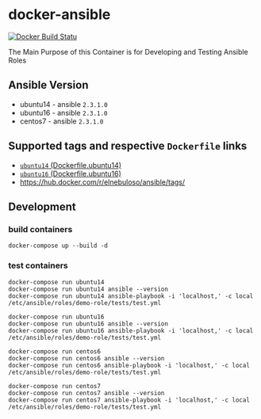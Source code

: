 # docker-ansible

[![Docker Build Statu](https://img.shields.io/docker/build/elnebuloso/ansible.svg)](https://hub.docker.com/r/elnebuloso/ansible/builds/)

The Main Purpose of this Container is for Developing and Testing Ansible Roles

## Ansible Version

- ubuntu14 - ansible `2.3.1.0`
- ubuntu16 - ansible `2.3.1.0`
- centos7 - ansible `2.3.1.0`

## Supported tags and respective `Dockerfile` links

- [`ubuntu14` (Dockerfile.ubuntu14)](https://github.com/elnebuloso/docker-ansible/blob/master/Dockerfile.ubuntu14)
- [`ubuntu16` (Dockerfile.ubuntu16)](https://github.com/elnebuloso/docker-ansible/blob/master/Dockerfile.ubuntu16)
- https://hub.docker.com/r/elnebuloso/ansible/tags/

## Development

### build containers

```text
docker-compose up --build -d
```

### test containers

```text
docker-compose run ubuntu14
docker-compose run ubuntu14 ansible --version
docker-compose run ubuntu14 ansible-playbook -i 'localhost,' -c local /etc/ansible/roles/demo-role/tests/test.yml
```

```text
docker-compose run ubuntu16
docker-compose run ubuntu16 ansible --version
docker-compose run ubuntu16 ansible-playbook -i 'localhost,' -c local /etc/ansible/roles/demo-role/tests/test.yml
```

```text
docker-compose run centos6
docker-compose run centos6 ansible --version
docker-compose run centos6 ansible-playbook -i 'localhost,' -c local /etc/ansible/roles/demo-role/tests/test.yml
```

```text
docker-compose run centos7
docker-compose run centos7 ansible --version
docker-compose run centos7 ansible-playbook -i 'localhost,' -c local /etc/ansible/roles/demo-role/tests/test.yml
```
